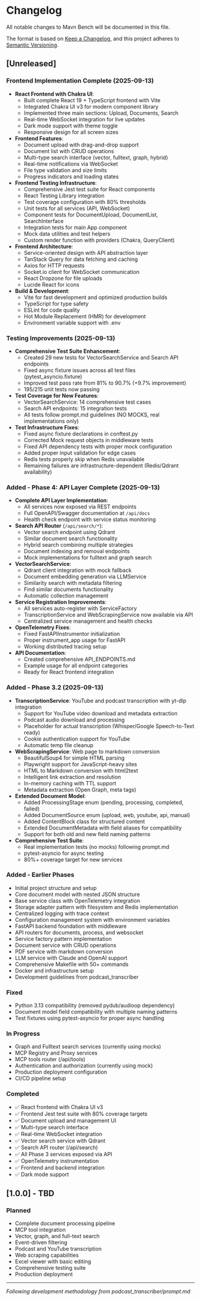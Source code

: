 # Changelog

All notable changes to Mavn Bench will be documented in this file.

The format is based on [Keep a Changelog](https://keepachangelog.com/en/1.0.0/),
and this project adheres to [Semantic Versioning](https://semver.org/spec/v2.0.0.html).

## [Unreleased]

### Frontend Implementation Complete (2025-09-13)
- **React Frontend with Chakra UI**:
  - Built complete React 19 + TypeScript frontend with Vite
  - Integrated Chakra UI v3 for modern component library
  - Implemented three main sections: Upload, Documents, Search
  - Real-time WebSocket integration for live updates
  - Dark mode support with theme toggle
  - Responsive design for all screen sizes
- **Frontend Features**:
  - Document upload with drag-and-drop support
  - Document list with CRUD operations
  - Multi-type search interface (vector, fulltext, graph, hybrid)
  - Real-time notifications via WebSocket
  - File type validation and size limits
  - Progress indicators and loading states
- **Frontend Testing Infrastructure**:
  - Comprehensive Jest test suite for React components
  - React Testing Library integration
  - Test coverage configuration with 80% thresholds
  - Unit tests for all services (API, WebSocket)
  - Component tests for DocumentUpload, DocumentList, SearchInterface
  - Integration tests for main App component
  - Mock data utilities and test helpers
  - Custom render function with providers (Chakra, QueryClient)
- **Frontend Architecture**:
  - Service-oriented design with API abstraction layer
  - TanStack Query for data fetching and caching
  - Axios for HTTP requests
  - Socket.io client for WebSocket communication
  - React Dropzone for file uploads
  - Lucide React for icons
- **Build & Development**:
  - Vite for fast development and optimized production builds
  - TypeScript for type safety
  - ESLint for code quality
  - Hot Module Replacement (HMR) for development
  - Environment variable support with .env

### Testing Improvements (2025-09-13)
- **Comprehensive Test Suite Enhancement**:
  - Created 29 new tests for VectorSearchService and Search API endpoints
  - Fixed async fixture issues across all test files (pytest_asyncio.fixture)
  - Improved test pass rate from 81% to 90.7% (+9.7% improvement)
  - 195/215 unit tests now passing
- **Test Coverage for New Features**:
  - VectorSearchService: 14 comprehensive test cases
  - Search API endpoints: 15 integration tests
  - All tests follow prompt.md guidelines (NO MOCKS, real implementations only)
- **Test Infrastructure Fixes**:
  - Fixed async fixture declarations in conftest.py
  - Corrected Mock request objects in middleware tests
  - Fixed API dependency tests with proper mock configuration
  - Added proper input validation for edge cases
  - Redis tests properly skip when Redis unavailable
  - Remaining failures are infrastructure-dependent (Redis/Qdrant availability)

### Added - Phase 4: API Layer Complete (2025-09-13)
- **Complete API Layer Implementation**:
  - All services now exposed via REST endpoints
  - Full OpenAPI/Swagger documentation at `/api/docs`
  - Health check endpoint with service status monitoring
- **Search API Router** (`/api/search/*`):
  - Vector search endpoint using Qdrant
  - Similar document search functionality
  - Hybrid search combining multiple strategies
  - Document indexing and removal endpoints
  - Mock implementations for fulltext and graph search
- **VectorSearchService**:
  - Qdrant client integration with mock fallback
  - Document embedding generation via LLMService
  - Similarity search with metadata filtering
  - Find similar documents functionality
  - Automatic collection management
- **Service Registration Improvements**:
  - All services auto-register with ServiceFactory
  - TranscriptionService and WebScrapingService now available via API
  - Centralized service management and health checks
- **OpenTelemetry Fixes**:
  - Fixed FastAPIInstrumentor initialization
  - Proper instrument_app usage for FastAPI
  - Working distributed tracing setup
- **API Documentation**:
  - Created comprehensive API_ENDPOINTS.md
  - Example usage for all endpoint categories
  - Ready for React frontend integration

### Added - Phase 3.2 (2025-09-13)
- **TranscriptionService**: YouTube and podcast transcription with yt-dlp integration
  - Support for YouTube video download and metadata extraction
  - Podcast audio download and processing
  - Placeholder for actual transcription (Whisper/Google Speech-to-Text ready)
  - Cookie authentication support for YouTube
  - Automatic temp file cleanup
- **WebScrapingService**: Web page to markdown conversion
  - BeautifulSoup4 for simple HTML parsing
  - Playwright support for JavaScript-heavy sites
  - HTML to Markdown conversion with html2text
  - Intelligent link extraction and resolution
  - In-memory caching with TTL support
  - Metadata extraction (Open Graph, meta tags)
- **Extended Document Model**:
  - Added ProcessingStage enum (pending, processing, completed, failed)
  - Added DocumentSource enum (upload, web, youtube, api, manual)
  - Added ContentBlock class for structured content
  - Extended DocumentMetadata with field aliases for compatibility
  - Support for both old and new field naming patterns
- **Comprehensive Test Suite**:
  - Real implementation tests (no mocks) following prompt.md
  - pytest-asyncio for async testing
  - 80%+ coverage target for new services

### Added - Earlier Phases
- Initial project structure and setup
- Core document model with nested JSON structure
- Base service class with OpenTelemetry integration
- Storage adapter pattern with filesystem and Redis implementation
- Centralized logging with trace context
- Configuration management system with environment variables
- FastAPI backend foundation with middleware
- API routers for documents, process, and websocket
- Service factory pattern implementation
- Document service with CRUD operations
- PDF service with markdown conversion
- LLM service with Claude and OpenAI support
- Comprehensive Makefile with 50+ commands
- Docker and infrastructure setup
- Development guidelines from podcast_transcriber

### Fixed
- Python 3.13 compatibility (removed pydub/audioop dependency)
- Document model field compatibility with multiple naming patterns
- Test fixtures using pytest-asyncio for proper async handling

### In Progress
- Graph and Fulltext search services (currently using mocks)
- MCP Registry and Proxy services
- MCP tools router (/api/tools)
- Authentication and authorization (currently using mock)
- Production deployment configuration
- CI/CD pipeline setup

### Completed
- ✅ React frontend with Chakra UI v3
- ✅ Frontend Jest test suite with 80% coverage targets
- ✅ Document upload and management UI
- ✅ Multi-type search interface
- ✅ Real-time WebSocket integration
- ✅ Vector search service with Qdrant
- ✅ Search API router (/api/search)
- ✅ All Phase 3 services exposed via API
- ✅ OpenTelemetry instrumentation
- ✅ Frontend and backend integration
- ✅ Dark mode support

## [1.0.0] - TBD

### Planned
- Complete document processing pipeline
- MCP tool integration
- Vector, graph, and full-text search
- Event-driven filtering
- Podcast and YouTube transcription
- Web scraping capabilities
- Excel viewer with basic editing
- Comprehensive testing suite
- Production deployment

---
*Following development methodology from podcast_transcriber/prompt.md*
